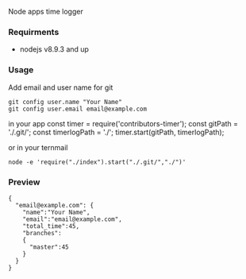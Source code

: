 Node apps time logger

### Requirments
- nodejs v8.9.3 and up

### Usage
Add email and user name for git

    git config user.name "Your Name"
    git config user.email email@example.com

in your app
    const timer = require('contributors-timer');
    const gitPath = './.git/';
    const timerlogPath = './';
    timer.start(gitPath, timerlogPath);
    
or in your ternmail
    
    node -e 'require("./index").start("./.git/","./")'

### Preview
    {
      "email@example.com": {
        "name":"Your Name",
        "email":"email@example.com",
        "total_time":45,
        "branches":
        {
          "master":45
        }
      }
    }